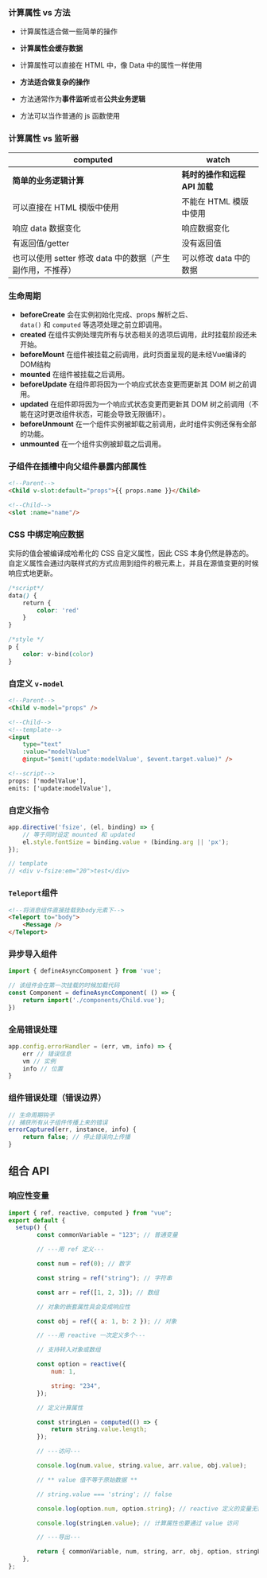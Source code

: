 ### 计算属性 vs 方法

- 计算属性适合做一些简单的操作
- **计算属性会缓存数据**
- 计算属性可以直接在 HTML 中，像 Data 中的属性一样使用 

- **方法适合做复杂的操作**
- 方法通常作为**事件监听**或者**公共业务逻辑**
- 方法可以当作普通的 js 函数使用

### 计算属性 vs 监听器

| computed                                                   | watch                         |
| ---------------------------------------------------------- | ----------------------------- |
| **简单的业务逻辑计算**                                     | **耗时的操作和远程 API 加载** |
| 可以直接在 HTML 模版中使用                                 | 不能在 HTML 模版中使用        |
| 响应 data 数据变化                                         | 响应数据变化                  |
| 有返回值/getter                                            | 没有返回值                    |
| 也可以使用 setter 修改 data 中的数据（产生副作用，不推荐） | 可以修改 data 中的数据        |

### 生命周期

- **beforeCreate** 会在实例初始化完成、props 解析之后、`data()` 和 `computed` 等选项处理之前立即调用。
- **created** 在组件实例处理完所有与状态相关的选项后调用，此时挂载阶段还未开始。
- **beforeMount** 在组件被挂载之前调用，此时页面呈现的是未经Vue编译的DOM结构
- **mounted** 在组件被挂载之后调用。
- **beforeUpdate** 在组件即将因为一个响应式状态变更而更新其 DOM 树之前调用。
- **updated** 在组件即将因为一个响应式状态变更而更新其 DOM 树之前调用（不能在这时更改组件状态，可能会导致无限循环）。
- **beforeUnmount** 在一个组件实例被卸载之前调用，此时组件实例还保有全部的功能。
- **unmounted** 在一个组件实例被卸载之后调用。

### 子组件在插槽中向父组件暴露内部属性

```html
<!--Parent-->
<Child v-slot:default="props">{{ props.name }}</Child>

<!--Child-->
<slot :name="name"/>
```

### CSS 中绑定响应数据

实际的值会被编译成哈希化的 CSS 自定义属性，因此 CSS 本身仍然是静态的。自定义属性会通过内联样式的方式应用到组件的根元素上，并且在源值变更的时候响应式地更新。

```css
/*script*/
data() {
	return {
		color: 'red'
	}
}

/*style */
p {
	color: v-bind(color)
}
```

### 自定义 `v-model`

```html
<!--Parent-->
<Child v-model="props" />

<!--Child-->
<!--template-->
<input
	type="text"
	:value="modelValue"
	@input="$emit('update:modelValue', $event.target.value)" />

<!--script-->
props: ['modelValue'],
emits: ['update:modelValue'],
```

### 自定义指令

```js
app.directive('fsize', (el, binding) => {
	// 等于同时设定 mounted 和 updated
	el.style.fontSize = binding.value + (binding.arg || 'px');
});

// template
// <div v-fsize:em="20">test</div>
```

### `Teleport`组件

```html
<!--将消息组件直接挂载到body元素下-->
<Teleport to="body">
	<Message />
</Teleport>
```

### 异步导入组件

```js
import { defineAsyncComponent } from 'vue';

// 该组件会在第一次挂载的时候加载代码
const Component = defineAsyncComponent( () => {
	return import('./components/Child.vue');
})
```

### 全局错误处理

```js
app.config.errorHandler = (err, vm, info) => {
	err // 错误信息
	vm // 实例
	info // 位置
}
```

### 组件错误处理（错误边界）

```js
// 生命周期钩子
// 捕获所有从子组件传播上来的错误
errorCaptured(err, instance, info) {
	return false; // 停止错误向上传播
}
```

##  组合 API

### 响应性变量

```js
import { ref, reactive, computed } from "vue";
export default {
  setup() {
        const commonVariable = "123"; // 普通变量

        // ---用 ref 定义---

        const num = ref(0); // 数字

        const string = ref("string"); // 字符串

        const arr = ref([1, 2, 3]); // 数组

        // 对象的嵌套属性具会变成响应性

        const obj = ref({ a: 1, b: 2 }); // 对象

        // ---用 reactive 一次定义多个---

        // 支持转入对象或数组

        const option = reactive({
            num: 1,

            string: "234",
        });

        // 定义计算属性

        const stringLen = computed(() => {
            return string.value.length;
        });

        // ---访问---

        console.log(num.value, string.value, arr.value, obj.value);

        // ** value 值不等于原始数据 **

        // string.value === 'string'; // false

        console.log(option.num, option.string); // reactive 定义的变量无需通过 value 访问

        console.log(stringLen.value); // 计算属性也要通过 value 访问

        // ---导出---

        return { commonVariable, num, string, arr, obj, option, stringLen }; // 导出的数据在 template 中可以直接访问
    },
};

```